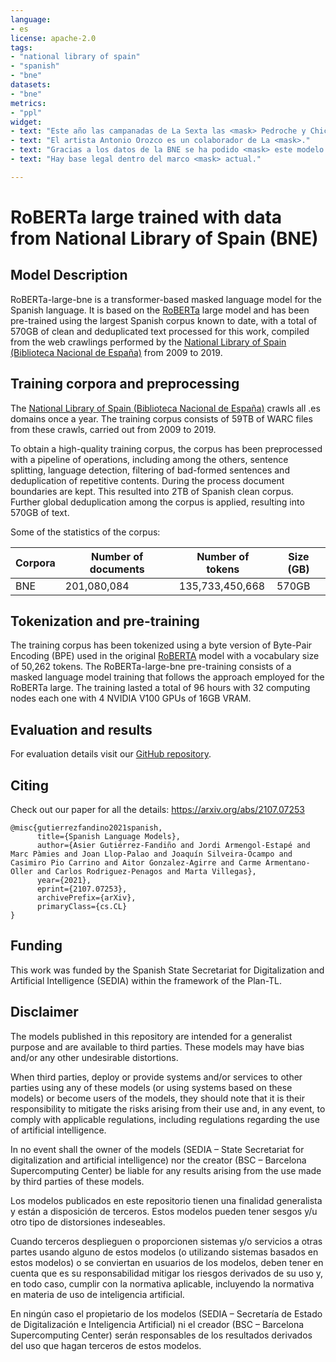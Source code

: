 ```yaml
---
language:
- es
license: apache-2.0
tags:
- "national library of spain"
- "spanish"
- "bne"
datasets:
- "bne"  
metrics:
- "ppl"
widget:
- text: "Este año las campanadas de La Sexta las <mask> Pedroche y Chicote." 
- text: "El artista Antonio Orozco es un colaborador de La <mask>."
- text: "Gracias a los datos de la BNE se ha podido <mask> este modelo del lenguaje."
- text: "Hay base legal dentro del marco <mask> actual."

---
```

# RoBERTa large trained with data from National Library of Spain (BNE)

## Model Description
RoBERTa-large-bne is a transformer-based masked language model for the Spanish language. It is based on the [RoBERTa](https://arxiv.org/abs/1907.11692) large model and has been pre-trained using the largest Spanish corpus known to date, with a total of 570GB of clean and deduplicated text processed for this work, compiled from the web crawlings performed by the  [National Library of Spain (Biblioteca Nacional de España)](http://www.bne.es/en/Inicio/index.html) from 2009 to 2019.

## Training corpora and preprocessing 
The [National Library of Spain (Biblioteca Nacional de España)](http://www.bne.es/en/Inicio/index.html) crawls all .es domains once a year. The training corpus consists of 59TB of WARC files from these crawls, carried out from 2009 to 2019.

To obtain a high-quality training corpus, the corpus has been preprocessed with a pipeline of operations, including among the others, sentence splitting, language detection, filtering of bad-formed sentences and deduplication of repetitive contents. During the process document boundaries are kept. This resulted into 2TB of Spanish clean corpus. Further global deduplication among the corpus is applied, resulting into 570GB of text.

Some of the statistics of the corpus:

| Corpora | Number of documents | Number of tokens | Size (GB) |
|---------|---------------------|------------------|-----------|
| BNE     |         201,080,084 |  135,733,450,668 |     570GB |

## Tokenization and pre-training 
The training corpus has been tokenized using a byte version of Byte-Pair Encoding (BPE) used in the original [RoBERTA](https://arxiv.org/abs/1907.11692) model with a vocabulary size of 50,262 tokens. The RoBERTa-large-bne pre-training consists of a masked language model training that follows the approach employed for the RoBERTa large. The training lasted a total of 96 hours with 32 computing nodes each one with 4 NVIDIA V100 GPUs of 16GB VRAM.

## Evaluation and results
For evaluation details visit our [GitHub repository](https://github.com/PlanTL-GOB-ES/lm-spanish).

## Citing 
Check out our paper for all the details: https://arxiv.org/abs/2107.07253

```
@misc{gutierrezfandino2021spanish,
      title={Spanish Language Models}, 
      author={Asier Gutiérrez-Fandiño and Jordi Armengol-Estapé and Marc Pàmies and Joan Llop-Palao and Joaquín Silveira-Ocampo and Casimiro Pio Carrino and Aitor Gonzalez-Agirre and Carme Armentano-Oller and Carlos Rodriguez-Penagos and Marta Villegas},
      year={2021},
      eprint={2107.07253},
      archivePrefix={arXiv},
      primaryClass={cs.CL}
}
```

## Funding
This work was funded by the Spanish State Secretariat for Digitalization and Artificial Intelligence (SEDIA) within the framework of the Plan-TL.

## Disclaimer

The models published in this repository are intended for a generalist purpose and are available to third parties. These models may have bias and/or any other undesirable distortions.

When third  parties, deploy or provide systems and/or services to other parties using any of these models (or using systems based on these models) or become users of the models, they should note that it is their responsibility to mitigate the risks arising from their use and, in any event, to comply with applicable regulations, including regulations regarding the use of artificial intelligence.

In no event shall the owner of the models (SEDIA – State Secretariat for digitalization and artificial intelligence) nor the creator (BSC – Barcelona Supercomputing Center) be liable for any results arising from the use made by third parties of these models.


Los modelos publicados en este repositorio tienen una finalidad generalista y están a disposición de terceros. Estos modelos pueden tener sesgos y/u otro tipo de distorsiones indeseables.

Cuando terceros desplieguen o proporcionen sistemas y/o servicios a otras partes usando alguno de estos modelos (o utilizando sistemas basados en estos modelos) o se conviertan en usuarios de los modelos, deben tener en cuenta que es su responsabilidad mitigar los riesgos derivados de su uso y, en todo caso, cumplir con la normativa aplicable, incluyendo la normativa en materia de uso de inteligencia artificial.

En ningún caso el propietario de los modelos (SEDIA – Secretaría de Estado de Digitalización e Inteligencia Artificial) ni el creador (BSC – Barcelona Supercomputing Center) serán responsables de los resultados derivados del uso que hagan terceros de estos modelos.